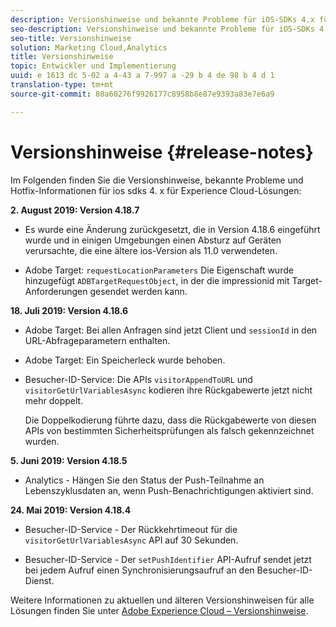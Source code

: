 ```yaml
---
description: Versionshinweise und bekannte Probleme für iOS-SDKs 4.x für Experience Cloud-Lösungen.
seo-description: Versionshinweise und bekannte Probleme für iOS-SDKs 4.x für Experience Cloud-Lösungen.
seo-title: Versionshinweise
solution: Marketing Cloud,Analytics
title: Versionshinweise
topic: Entwickler und Implementierung
uuid: e 1613 dc 5-02 a 4-43 a 7-997 a -29 b 4 de 98 b 4 d 1
translation-type: tm+mt
source-git-commit: 80a60276f9926177c8958b8e87e9393a83e7e6a9

---
```



# Versionshinweise {#release-notes}

Im Folgenden finden Sie die Versionshinweise, bekannte Probleme und Hotfix-Informationen für ios sdks 4. x für Experience Cloud-Lösungen:

**2. August 2019: Version 4.18.7**

* Es wurde eine Änderung zurückgesetzt, die in Version 4.18.6 eingeführt wurde und in einigen Umgebungen einen Absturz auf Geräten verursachte, die eine ältere ios-Version als 11.0 verwendeten.

* Adobe Target: `requestLocationParameters` Die Eigenschaft wurde hinzugefügt `ADBTargetRequestObject`, in der die impressionid mit Target-Anforderungen gesendet werden kann.

**18. Juli 2019: Version 4.18.6**

* Adobe Target: Bei allen Anfragen sind jetzt Client und `sessionId` in den URL-Abfrageparametern enthalten.
* Adobe Target: Ein Speicherleck wurde behoben.
* Besucher-ID-Service: Die APIs `visitorAppendToURL` und `visitorGetUrlVariablesAsync` kodieren ihre Rückgabewerte jetzt nicht mehr doppelt.

   Die Doppelkodierung führte dazu, dass die Rückgabewerte von diesen APIs von bestimmten Sicherheitsprüfungen als falsch gekennzeichnet wurden.

**5. Juni 2019: Version 4.18.5**

* Analytics - Hängen Sie den Status der Push-Teilnahme an Lebenszyklusdaten an, wenn Push-Benachrichtigungen aktiviert sind.

**24. Mai 2019: Version 4.18.4**

* Besucher-ID-Service - Der Rückkehrtimeout für die
   `visitorGetUrlVariablesAsync` API auf 30 Sekunden.

* Besucher-ID-Service - Der `setPushIdentifier` API-Aufruf sendet jetzt bei jedem Aufruf einen Synchronisierungsaufruf an den Besucher-ID-Dienst.

Weitere Informationen zu aktuellen und älteren Versionshinweisen für alle Lösungen finden Sie unter [Adobe Experience Cloud – Versionshinweise](https://marketing.adobe.com/resources/help/en_US/whatsnew/).
